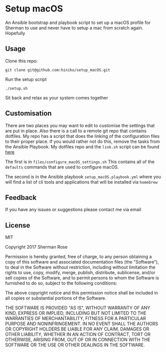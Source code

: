 # Setup macOS

An Ansible bootstrap and playbook script to set up a macOS profile for Sherman
to use and never have to setup a mac from scratch again. Hopefully

## Usage 

Clone this repo:

```
git clone git@github.com:hiniko/setup_macOS.git
```

Run the setup script

```
./setup.sh
```

Sit back and relax as your system comes together

## Customisation

There are two places you may want to edit to customise the settings that are put in place. Also there is a call to a remote git repo that contains dotfiles. My repo has a script that does the linking of the configuration files to their proper place. If you would rather not do this, remove the tasks from the Ansible Playbook. My dotfiles repo and the `link.sh` script can be found [here](https://github.com/hiniko/dotfiles)

The first is in `files/configure_macOS_settings.sh` This contains all of the `defaults` commands that are used to configure macOS.

The second is in the Ansible playbook `setup_macOS.playbook.yml` where you will find a list of cli tools and applications that will be installed via `homebrew`

## Feedback

If you have any issues or suggestions please contact me via email

## License

MIT

Copyright 2017 Sherman Rose

Permission is hereby granted, free of charge, to any person obtaining a copy of this software and associated documentation files (the "Software"), to deal in the Software without restriction, including without limitation the rights to use, copy, modify, merge, publish, distribute, sublicense, and/or sell copies of the Software, and to permit persons to whom the Software is furnished to do so, subject to the following conditions:

The above copyright notice and this permission notice shall be included in all copies or substantial portions of the Software.

THE SOFTWARE IS PROVIDED "AS IS", WITHOUT WARRANTY OF ANY KIND, EXPRESS OR IMPLIED, INCLUDING BUT NOT LIMITED TO THE WARRANTIES OF MERCHANTABILITY, FITNESS FOR A PARTICULAR PURPOSE AND NONINFRINGEMENT. IN NO EVENT SHALL THE AUTHORS OR COPYRIGHT HOLDERS BE LIABLE FOR ANY CLAIM, DAMAGES OR OTHER LIABILITY, WHETHER IN AN ACTION OF CONTRACT, TORT OR OTHERWISE, ARISING FROM, OUT OF OR IN CONNECTION WITH THE SOFTWARE OR THE USE OR OTHER DEALINGS IN THE SOFTWARE.




